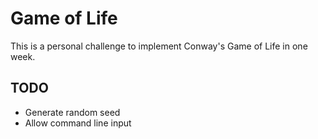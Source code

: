 # Game of Life

This is a personal challenge to implement Conway's Game of Life
in one week.

## TODO

- Generate random seed
- Allow command line input
